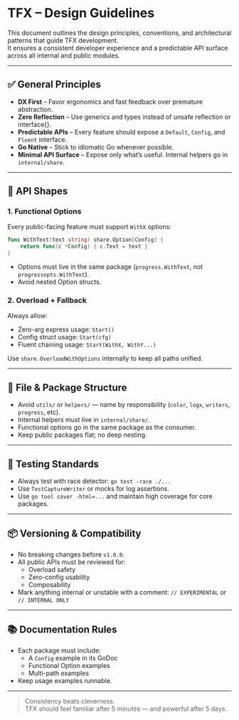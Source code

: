 # TFX – Design Guidelines

This document outlines the design principles, conventions, and architectural patterns that guide TFX development.  
It ensures a consistent developer experience and a predictable API surface across all internal and public modules.

---

## ✅ General Principles

- **DX First** – Favor ergonomics and fast feedback over premature abstraction.
- **Zero Reflection** – Use generics and types instead of unsafe reflection or interface{}.
- **Predictable APIs** – Every feature should expose a `Default`, `Config`, and `Fluent` interface.
- **Go Native** – Stick to idiomatic Go whenever possible.
- **Minimal API Surface** – Expose only what’s useful. Internal helpers go in `internal/share`.

---

## 📐 API Shapes

### 1. Functional Options

Every public-facing feature must support `WithX` options:

```go
func WithText(text string) share.Option[Config] {
    return func(c *Config) { c.Text = text }
}
```

- Options must live in the same package (`progress.WithText`, not `progressopts.WithText`).
- Avoid nested Option structs.

### 2. Overload + Fallback

Always allow:

- Zero-arg express usage: `Start()`
- Config struct usage: `Start(cfg)`
- Fluent chaining usage: `Start(WithX, WithY...)`

Use `share.OverloadWithOptions` internally to keep all paths unified.

---

## 🧱 File & Package Structure

- Avoid `utils/` or `helpers/` — name by responsibility (`color`, `logx`, `writers`, `progress`, etc).
- Internal helpers must live in `internal/share/`.
- Functional options go in the same package as the consumer.
- Keep public packages flat; no deep nesting.

---

## 🧪 Testing Standards

- Always test with race detector: `go test -race ./...`
- Use `TestCaptureWriter` or mocks for log assertions.
- Use `go tool cover -html=...` and maintain high coverage for core packages.

---

## 📦 Versioning & Compatibility

- No breaking changes before `v1.0.0`.
- All public APIs must be reviewed for:
  - Overload safety
  - Zero-config usability
  - Composability
- Mark anything internal or unstable with a comment: `// EXPERIMENTAL` or `// INTERNAL ONLY`

---

## 📚 Documentation Rules

- Each package must include:
  - A `Config` example in its GoDoc
  - Functional Option examples
  - Multi-path examples
- Keep usage examples runnable.

---

> Consistency beats cleverness.  
> TFX should feel familiar after 5 minutes — and powerful after 5 days.
